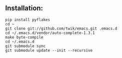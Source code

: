 Installation:
-----
    pip install pyflakes
    cd ~
    git clone git://github.com/twik/emacs.git .emacs.d
    cd ~/.emacs.d/vendor/auto-complete-1.3.1
    make byte-compile
    cd ~/.emacs.d
    git submodule sync
    git submodule update --init --recursive

